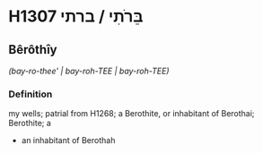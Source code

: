 # H1307 בֵּרֹתִי / ברתי

## Bêrôthîy

_(bay-ro-thee' | bay-roh-TEE | bay-roh-TEE)_

### Definition

my wells; patrial from H1268; a Berothite, or inhabitant of Berothai; Berothite; a

- an inhabitant of Berothah
